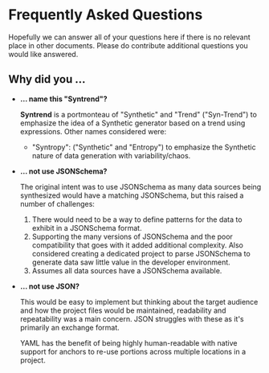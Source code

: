 # Frequently Asked Questions

Hopefully we can answer all of your questions here if there is no relevant place in other documents.
Please do contribute additional questions you would like answered.

## Why did you ...

* **... name this "Syntrend"?**

  **Syntrend** is a portmonteau of "Synthetic" and "Trend" ("Syn-Trend") to emphasize the idea of a Synthetic generator based on a trend using expressions. Other names considered were:

  * "Syntropy": ("Synthetic" and "Entropy") to emphasize the Synthetic nature of data generation with variability/chaos.

* **... not use JSONSchema?**

  The original intent was to use JSONSchema as many data sources being synthesized would have a matching JSONSchema, but this raised a number of challenges:

  1. There would need to be a way to define patterns for the data to exhibit in a JSONSchema format.
  2. Supporting the many versions of JSONSchema and the poor compatibility that goes with it added additional complexity. Also considered creating a dedicated project to parse JSONSchema to generate data saw little value in the developer environment.
  3. Assumes all data sources have a JSONSchema available.

* **... not use JSON?**

  This would be easy to implement but thinking about the target audience and how the project files would be maintained, readability and repeatability was a main concern. JSON struggles with these as it's primarily an exchange format.

  YAML has the benefit of being highly human-readable with native support for anchors to re-use portions across multiple locations in a project.

